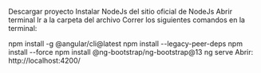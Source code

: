 Descargar proyecto
Instalar NodeJs del sitio oficial de NodeJs 
Abrir terminal
Ir a la carpeta del archivo
Correr los siguientes comandos en la terminal:

npm install -g @angular/cli@latest
npm install --legacy-peer-deps
npm install --force
npm install @ng-bootstrap/ng-bootstrap@13
ng serve
Abrir: http://localhost:4200/
